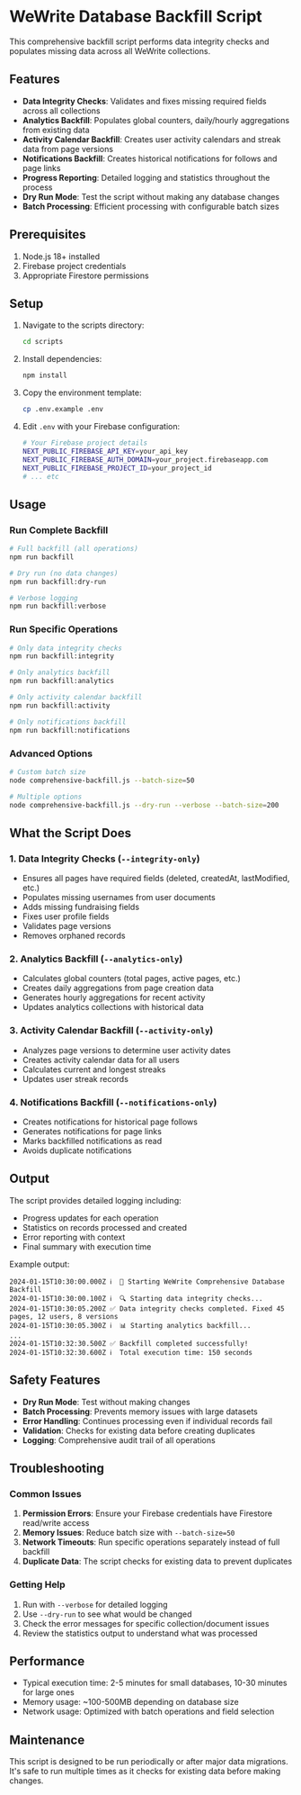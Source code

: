 # WeWrite Database Backfill Script

This comprehensive backfill script performs data integrity checks and populates missing data across all WeWrite collections.

## Features

- **Data Integrity Checks**: Validates and fixes missing required fields across all collections
- **Analytics Backfill**: Populates global counters, daily/hourly aggregations from existing data
- **Activity Calendar Backfill**: Creates user activity calendars and streak data from page versions
- **Notifications Backfill**: Creates historical notifications for follows and page links
- **Progress Reporting**: Detailed logging and statistics throughout the process
- **Dry Run Mode**: Test the script without making any database changes
- **Batch Processing**: Efficient processing with configurable batch sizes

## Prerequisites

1. Node.js 18+ installed
2. Firebase project credentials
3. Appropriate Firestore permissions

## Setup

1. Navigate to the scripts directory:
   ```bash
   cd scripts
   ```

2. Install dependencies:
   ```bash
   npm install
   ```

3. Copy the environment template:
   ```bash
   cp .env.example .env
   ```

4. Edit `.env` with your Firebase configuration:
   ```bash
   # Your Firebase project details
   NEXT_PUBLIC_FIREBASE_API_KEY=your_api_key
   NEXT_PUBLIC_FIREBASE_AUTH_DOMAIN=your_project.firebaseapp.com
   NEXT_PUBLIC_FIREBASE_PROJECT_ID=your_project_id
   # ... etc
   ```

## Usage

### Run Complete Backfill
```bash
# Full backfill (all operations)
npm run backfill

# Dry run (no data changes)
npm run backfill:dry-run

# Verbose logging
npm run backfill:verbose
```

### Run Specific Operations
```bash
# Only data integrity checks
npm run backfill:integrity

# Only analytics backfill
npm run backfill:analytics

# Only activity calendar backfill
npm run backfill:activity

# Only notifications backfill
npm run backfill:notifications
```

### Advanced Options
```bash
# Custom batch size
node comprehensive-backfill.js --batch-size=50

# Multiple options
node comprehensive-backfill.js --dry-run --verbose --batch-size=200
```

## What the Script Does

### 1. Data Integrity Checks (`--integrity-only`)
- Ensures all pages have required fields (deleted, createdAt, lastModified, etc.)
- Populates missing usernames from user documents
- Adds missing fundraising fields
- Fixes user profile fields
- Validates page versions
- Removes orphaned records

### 2. Analytics Backfill (`--analytics-only`)
- Calculates global counters (total pages, active pages, etc.)
- Creates daily aggregations from page creation data
- Generates hourly aggregations for recent activity
- Updates analytics collections with historical data

### 3. Activity Calendar Backfill (`--activity-only`)
- Analyzes page versions to determine user activity dates
- Creates activity calendar data for all users
- Calculates current and longest streaks
- Updates user streak records

### 4. Notifications Backfill (`--notifications-only`)
- Creates notifications for historical page follows
- Generates notifications for page links
- Marks backfilled notifications as read
- Avoids duplicate notifications

## Output

The script provides detailed logging including:
- Progress updates for each operation
- Statistics on records processed and created
- Error reporting with context
- Final summary with execution time

Example output:
```
2024-01-15T10:30:00.000Z ℹ️  🚀 Starting WeWrite Comprehensive Database Backfill
2024-01-15T10:30:00.100Z ℹ️  🔍 Starting data integrity checks...
2024-01-15T10:30:05.200Z ✅ Data integrity checks completed. Fixed 45 pages, 12 users, 8 versions
2024-01-15T10:30:05.300Z ℹ️  📊 Starting analytics backfill...
...
2024-01-15T10:32:30.500Z ✅ Backfill completed successfully!
2024-01-15T10:32:30.600Z ℹ️  Total execution time: 150 seconds
```

## Safety Features

- **Dry Run Mode**: Test without making changes
- **Batch Processing**: Prevents memory issues with large datasets
- **Error Handling**: Continues processing even if individual records fail
- **Validation**: Checks for existing data before creating duplicates
- **Logging**: Comprehensive audit trail of all operations

## Troubleshooting

### Common Issues

1. **Permission Errors**: Ensure your Firebase credentials have Firestore read/write access
2. **Memory Issues**: Reduce batch size with `--batch-size=50`
3. **Network Timeouts**: Run specific operations separately instead of full backfill
4. **Duplicate Data**: The script checks for existing data to prevent duplicates

### Getting Help

1. Run with `--verbose` for detailed logging
2. Use `--dry-run` to see what would be changed
3. Check the error messages for specific collection/document issues
4. Review the statistics output to understand what was processed

## Performance

- Typical execution time: 2-5 minutes for small databases, 10-30 minutes for large ones
- Memory usage: ~100-500MB depending on database size
- Network usage: Optimized with batch operations and field selection

## Maintenance

This script is designed to be run periodically or after major data migrations. It's safe to run multiple times as it checks for existing data before making changes.
